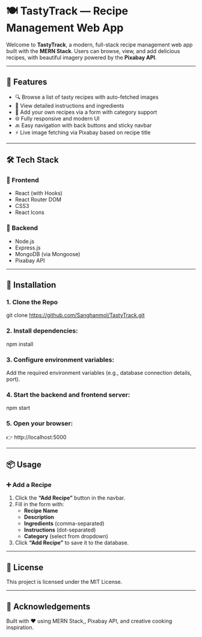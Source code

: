 # 🍽️ TastyTrack — Recipe Management Web App

Welcome to **TastyTrack**, a modern, full-stack recipe management web app built with the **MERN Stack**. Users can browse, view, and add delicious recipes, with beautiful imagery powered by the **Pixabay API**.

---

## 🚀 Features

- 🔍 Browse a list of tasty recipes with auto-fetched images
- 📄 View detailed instructions and ingredients
- 📝 Add your own recipes via a form with category support
- 🌐 Fully responsive and modern UI
- 🔙 Easy navigation with back buttons and sticky navbar
- ⚡ Live image fetching via Pixabay based on recipe title

---

## 🛠️ Tech Stack

### 🔹 Frontend
- React (with Hooks)
- React Router DOM
- CSS3
- React Icons

### 🔹 Backend
- Node.js
- Express.js
- MongoDB (via Mongoose)
- Pixabay API

---

## 🚀 Installation

### 1. Clone the Repo
git clone https://github.com/Sanghanmol/TastyTrack.git

### 2. Install dependencies:
npm install

### 3. Configure environment variables:
 Add the required environment variables (e.g., database connection details, port).

### 4. Start the backend and frontend server:
npm start

### 5. Open your browser: 
👉 http://localhost:5000

---

## 📦 Usage

### ➕ Add a Recipe
1. Click the **“Add Recipe”** button in the navbar.
2. Fill in the form with:
   - **Recipe Name**
   - **Description**
   - **Ingredients** (comma-separated)
   - **Instructions** (dot-separated)
   - **Category** (select from dropdown)
3. Click **“Add Recipe”** to save it to the database.

---
   
## 📄 License
This project is licensed under the MIT License.

---

## 🙌 Acknowledgements
Built with ❤️ using MERN Stack,, Pixabay API, and creative cooking inspiration.
